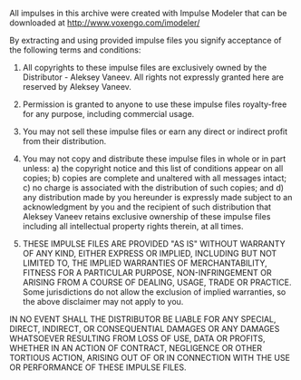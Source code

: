 All impulses in this archive were created with Impulse Modeler that can be downloaded at http://www.voxengo.com/imodeler/

By extracting and using provided impulse files you signify acceptance of the following terms and conditions:

1. All copyrights to these impulse files are exclusively owned by the Distributor - Aleksey Vaneev. All rights not expressly granted here are reserved by Aleksey Vaneev.

2. Permission is granted to anyone to use these impulse files royalty-free for any purpose, including commercial usage.

3. You may not sell these impulse files or earn any direct or indirect profit from their distribution.

4. You may not copy and distribute these impulse files in whole or in part unless:
a) the copyright notice and this list of conditions appear on all copies;
b) copies are complete and unaltered with all messages intact;
c) no charge is associated with the distribution of such copies; and
d) any distribution made by you hereunder is expressly made subject to an acknowledgment by you and the recipient of such distribution that Aleksey Vaneev retains exclusive ownership of these impulse files including all intellectual property rights therein, at all times.

5. THESE IMPULSE FILES ARE PROVIDED "AS IS" WITHOUT WARRANTY OF ANY KIND, EITHER EXPRESS OR IMPLIED, INCLUDING BUT NOT LIMITED TO, THE IMPLIED WARRANTIES OF MERCHANTABILITY, FITNESS FOR A PARTICULAR PURPOSE, NON-INFRINGEMENT OR ARISING FROM A COURSE OF DEALING, USAGE, TRADE OR PRACTICE. Some jurisdictions do not allow the exclusion of implied warranties, so the above disclaimer may not apply to you.

IN NO EVENT SHALL THE DISTRIBUTOR BE LIABLE FOR ANY SPECIAL, DIRECT, INDIRECT, OR CONSEQUENTIAL DAMAGES OR ANY DAMAGES WHATSOEVER RESULTING FROM LOSS OF USE, DATA OR PROFITS, WHETHER IN AN ACTION OF CONTRACT, NEGLIGENCE OR OTHER TORTIOUS ACTION, ARISING OUT OF OR IN CONNECTION WITH THE USE OR PERFORMANCE OF THESE IMPULSE FILES.